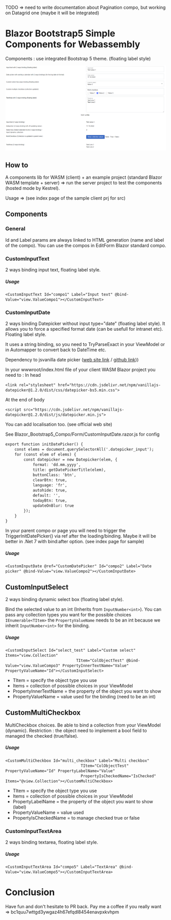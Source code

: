 TODO =>  need to write documentation about Pagination compo, but working on Datagrid one (maybe it will be integrated)


# Blazor Bootstrap5 Simple Components for Webassembly

Components : use integrated Bootstrap 5 theme. (floating label style)

![screen](https://github.com/fdonnet/Blazor_Bootstrap5_Compo/blob/main/screen.png)

## How to

A components lib for WASM (client) + an example project (standard Blazor WASM template + server) => run the server project to test the components (hosted mode by Kestrel).

Usage => (see index page of the sample client prj for src)

## Components

### General

Id and Label params are always linked to HTML generation (name and label of the compo).
You can use the compos in EditForm Blazor standard compo.

### CustomInputText

2 ways binding input text, floating label style.

##### Usage

```
<CustomInputText Id="compo1" Label="Input text" @bind-Value="view.ValueCompo1"></CustomInputText>
```

### CustomInputDate

2 ways binding Datepicker without input type="date" (floating label style). It allows you to force a specified format date (can be usefull for intranet etc). Floating label style.

It uses a string binding, so you need to TryParseExact in your ViewModel or in Automapper to convert back to DateTime etc.

Dependency to jsvanilla date picker ([web site link](https://mymth.github.io/vanillajs-datepicker/) / [github link](https://github.com/Jberivera/vanilla-datepicker)))

In your wwwroot/index.html file of your client WASM Blazor project you need to :
In head

```
<link rel="stylesheet" href="https://cdn.jsdelivr.net/npm/vanillajs-datepicker@1.2.0/dist/css/datepicker-bs5.min.css">
```

At the end of body

```
<script src="https://cdn.jsdelivr.net/npm/vanillajs-datepicker@1.2.0/dist/js/datepicker.min.js">
```

You can add localisation too. (see official web site)

See Blazor_Bootstrap5_Compo/Form/CustomInputDate.razor.js for config

```
export function initDatePicker() {
    const elems = document.querySelectorAll('.datepicker_input');
    for (const elem of elems) {
        const datepicker = new Datepicker(elem, {
            format: 'dd.mm.yyyy',
            title: getDatePickerTitle(elem),
            buttonClass: 'btn',
            clearBtn: true,
            language: 'fr',
            autohide: true,
            default: '',
            todayBtn: true,
            updateOnBlur: true
        });
    }
}
```

In your parent compo or page you will need to trigger the TriggerInitDatePicker() via ref after the loading/binding. Maybe it will be better in .Net 7 with bind:after option. (see index page for sample)

##### Usage

```
<CustomInputDate @ref="CustomDatePicker" Id="compo2" Label="Date picker" @bind-Value="view.ValueCompo2"></CustomInputDate>
```

## CustomInputSelect

2 ways binding dynamic select box (floating label style).

Bind the selected value to an int (Inherits from `InputNumber<int>`).
You can pass any collection types you want for the possible choices `IEnumerable<TItem>` the `PropertyValueName` needs to be an int because we inherit `InputNumber<int>` for the binding.

##### Usage

```
<CustomInputSelect Id="select_test" Label="Custom select" Items="view.Collection"
                               TItem="ColObjectTest" @bind-Value="view.ValueCompo3" PropertyInnerTextName="Value" PropertyValueName="Id"></CustomInputSelect>
```

* TItem = specify the object type you use
* Items = collection of possible choices in your ViewModel
* PropertyInnerTextName = the property of the object you want to show
* PropertyValueName = value used for the binding (need to be an int)

## CustomMultiCheckbox

MultiCheckbox choices.
Be able to bind a collection from your ViewModel (dynamic). Restriction : the object need to implement a bool field to managed the checked (true/false).

##### Usage

```
<CustomMultiCheckbox Id="multi_checkbox" Label="Multi checkbox"
                                 TItem="ColObjectTest" PropertyValueName="Id" PropertyLabelName="Value"
                                 PropertyIsCheckedName="IsChecked" Items="@view.Collection"></CustomMultiCheckbox>
```

* TItem = specify the object type you use
* Items = collection of possible choices in your ViewModel
* PropertyLabelName = the property of the object you want to show (label)
* PropertyValueName = value used
* PropertyIsCheckedName = to manage checked true or false

### CustomInputTextArea

2 ways binding textarea, floating label style.

##### Usage

```
<CustomInputTextArea Id="compo5" Label="TextArea" @bind-Value="view.ValueCompo5"></CustomInputTextArea>
```

# Conclusion

Have fun and don't hesitate to PR back. Pay me a coffee if you really want => bc1quu7wttgd3ywgaz4h67efqdl8454enavpxkvhpm

